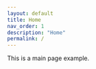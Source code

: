 ```yaml
---
layout: default
title: Home
nav_order: 1
description: "Home"
permalink: /
---
```



This is a main page example. 
